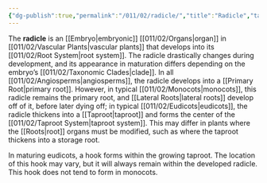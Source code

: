 ```yaml
---
{"dg-publish":true,"permalink":"/011/02/radicle/","title":"Radicle","tags":["BIOL412"],"noteIcon":"1","created":"2024-10-19T20:27:19.119-07:00","updated":"2024-09-26T15:24:52.748-07:00"}
---
```


The **radicle** is an [[Embryo\|embryonic]] [[011/02/Organs\|organ]] in [[011/02/Vascular Plants\|vascular plants]] that develops into its [[011/02/Root System\|root system]]. The radicle drastically changes during development, and its appearance in maturation differs depending on the embryo’s [[011/02/Taxonomic Clades\|clade]]. In all [[011/02/Angiosperms\|angiosperms]], the radicle develops into a [[Primary Root\|primary root]]. However, in typical [[011/02/Monocots\|monocots]], this radicle remains the primary root, and [[Lateral Roots\|lateral roots]] develop off of it, before later dying off; in typical [[011/02/Eudicots\|eudicots]], the radicle thickens into a [[Taproot\|taproot]] and forms the center of the [[011/02/Taproot System\|taproot system]]. This may differ in plants where the [[Roots\|root]] organs must be modified, such as where the taproot thickens into a storage root.

In maturing eudicots, a hook forms within the growing taproot. The location of this hook may vary, but it will always remain within the developed radicle. This hook does not tend to form in monocots.
